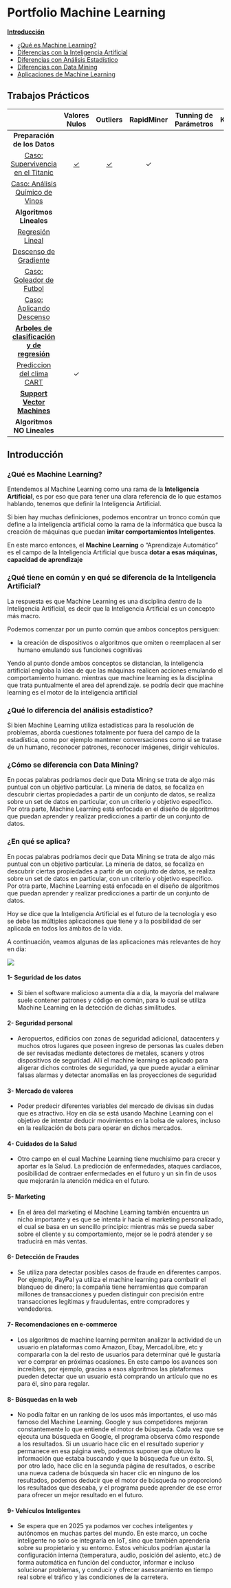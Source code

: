 
# Portfolio Machine Learning

**[Introducción](./README.md#introducción)**

+ [¿Qué es Machine Learning?](./README.md#qué-es-machine-learning)
+ [Diferencias con la Inteligencia Artificial](./README.md#qué-tiene-en-común-y-en-qué-se-diferencia-de-la-inteligencia-artificial)
+ [Diferencias con Análisis Estadístico](./README.md#qué-lo-diferencia-del-análisis-estadístico)
+ [Diferencias con Data Mining](./README.md#cómo-se-diferencia-con-data-mining)
+ [Aplicaciones de Machine Learning](./README.md#en-qué-se-aplica)
       

##  Trabajos Prácticos




 
||**Valores Nulos**|**Outliers**|**RapidMiner**|**Tunning de Parámetros**|**KNIME**|
|:-:|:-:|:-:|:-:|:-:|:-:|
|**Preparación de los Datos**||||||
|[Caso: Supervivencia en el Titanic](./docs/Missing.md)|[✓](./docs/Missing.md#tratamiento-de-valores-nulos)| [✓](./docs/Missing.md#tratamiento-de-outliers)|✓|||
|[Caso: Análisis Químico de Vinos](./docs/winep.md)||||||
|**Algoritmos Lineales**||||||
|[Regresión Lineal](./docs/regresion.md)||||||
|[Descenso de Gradiente](./docs/grad.md#descenso-de-gradiente)||||||
|[Caso: Goleador de Futbol](./docs/goles.md)||||||
|[Caso: Aplicando Descenso](./docs/grad.md#descenso-de-gradiente#caso-de-análisis)||||||
|[**Arboles de clasificación y de regresión**](./docs/cart.md)||||||
|[Prediccion del clima CART](./docs/ejcart.md)|✓||||✓|
|[**Support Vector Machines**](./docs/svm.md)||||||
|**Algoritmos NO Lineales**||||||



## Introducción  

### ¿Qué es Machine Learning?  

Entendemos al Machine Learning como una rama de la **Inteligencia Artificial**, es por eso que para tener una clara referencia de lo que estamos hablando, tenemos que definir la Inteligencia Artificial.

Si bien hay muchas definiciones, podemos encontrar un tronco común que define a la inteligencia artificial como la rama de la informática que busca la creación de máquinas que puedan **imitar comportamientos Inteligentes**.

En este marco entonces, el **Machine Learning** o “Aprendizaje Automático” es el campo de la Inteligencia Artificial que busca **dotar a esas máquinas, capacidad de aprendizaje**


### ¿Qué tiene en común y en qué se diferencia de la Inteligencia Artificial?
 La respuesta es que Machine Learning es una disciplina dentro de la Inteligencia Artificial, es decir que la Inteligencia Artificial es un concepto más macro.

 Podemos comenzar por un punto común que ambos conceptos persiguen:
 - la creación de dispositivos o algoritmos que omiten o reemplacen al ser humano emulando sus funciones cognitivas
 
Yendo al punto donde ambos conceptos se distancian, la inteligencia artificial engloba la idea de que las máquinas realicen acciones emulando el comportamiento humano. mientras que machine learning es la disciplina que trata puntualmente el area del aprendizaje. se podría decir que machine learning es el motor de la inteligencia artificial


### ¿Qué lo diferencia del análisis estadístico?
Si bien Machine Learning utiliza estadísticas para la resolución de problemas, aborda cuestiones totalmente por fuera del campo de la estadística, como por ejemplo mantener conversaciones como si se tratase de un humano, reconocer patrones, reconocer imágenes, dirigir vehículos.


### ¿Cómo se diferencia con Data Mining?
En pocas palabras podríamos decir que Data Mining se trata de algo más puntual con un objetivo particular.
La minería de datos, se focaliza en descubrir ciertas propiedades a partir de un conjunto de datos, se realiza sobre un set de datos en particular, con un criterio y objetivo específico. Por otra parte, Machine Learning está enfocada en el diseño de algoritmos que puedan aprender y realizar predicciones a partir de un conjunto de datos.


### ¿En qué se aplica?
En pocas palabras podríamos decir que Data Mining se trata de algo más puntual con un objetivo particular.
La minería de datos, se focaliza en descubrir ciertas propiedades a partir de un conjunto de datos, se realiza sobre un set de datos en particular, con un criterio y objetivo específico. Por otra parte, Machine Learning está enfocada en el diseño de algoritmos que puedan aprender y realizar predicciones a partir de un conjunto de datos.

Hoy se dice que la Inteligencia Artificial es el futuro de la tecnología y eso se debe las múltiples aplicaciones que tiene y a la posibilidad de ser aplicada en todos los ámbitos de la vida.

A continuación, veamos algunas de las aplicaciones más relevantes de hoy en día:

![](./docs/images/Mal.png)

#### 1- Seguridad de los datos

* Si bien el software malicioso aumenta día a día, la mayoría del malware suele contener patrones y código en común, para lo cual se utiliza Machine Learning en la detección de dichas similitudes.

#### 2- Seguridad personal

* Aeropuertos, edificios con zonas de seguridad adicional, datacenters y muchos otros lugares que poseen ingreso de personas las cuales deben de ser revisadas mediante detectores de metales, scaners y otros dispositivos de seguridad. Allí el machine learning es aplicado para aligerar dichos controles de seguridad, ya que puede ayudar a eliminar falsas alarmas y detectar anomalías en las proyecciones de seguridad

#### 3- Mercado de valores

* Poder predecir diferentes variables del mercado de divisas sin dudas que es atractivo. Hoy en día se está usando Machine Learning con el objetivo de intentar deducir movimientos en la bolsa de valores, incluso en la realización de bots para operar en dichos mercados.

#### 4- Cuidados de la Salud

* Otro campo en el cual Machine Learning tiene muchísimo para crecer y aportar es la Salud. La predicción de enfermedades, ataques cardíacos, posibilidad de contraer enfermedades en el futuro y un sin fin de usos que mejorarán la atención médica en el futuro.

#### 5- Marketing

* En el área del marketing el Machine Learning también encuentra un nicho importante y es que se intenta ir hacia el marketing personalizado, el cual se basa en un sencillo principio: mientras más se pueda saber sobre el cliente y su comportamiento, mejor se le podrá atender y se traducirá en más ventas.

#### 6- Detección de Fraudes

* Se utiliza para detectar posibles casos de fraude en diferentes campos. Por ejemplo, PayPal ya utiliza el machine learning para combatir el blanqueo de dinero; la compañía tiene herramientas que comparan millones de transacciones y pueden distinguir con precisión entre transacciones legítimas y fraudulentas, entre compradores y vendedores.

#### 7- Recomendaciones en e-commerce

* Los algoritmos de machine learning permiten analizar la actividad de un usuario en plataformas como Amazon, Ebay, MercadoLibre, etc y compararla con la del resto de usuarios para determinar qué le gustaría ver o comprar en próximas ocasiones. En este campo los avances son increíbles, por ejemplo, gracias a esos algoritmos las plataformas pueden detectar que un usuario está comprando un artículo que no es para él, sino para regalar.

#### 8- Búsquedas en la web

* No podía faltar en un ranking de los usos más importantes, el uso más famoso del Machine Learning. Google y sus competidores mejoran constantemente lo que entiende el motor de búsqueda. Cada vez que se ejecuta una búsqueda en Google, el programa observa cómo responde a los resultados. Si un usuario hace clic en el resultado superior y permanece en esa página web, podemos suponer que obtuvo la información que estaba buscando y que la búsqueda fue un éxito.
Si, por otro lado, hace clic en la segunda página de resultados, o escribe una nueva cadena de búsqueda sin hacer clic en ninguno de los resultados, podemos deducir que el motor de búsqueda no proporcionó los resultados que deseaba, y el programa puede aprender de ese error para ofrecer un mejor resultado en el futuro.

#### 9- Vehículos Inteligentes

* Se espera que en 2025 ya podamos ver coches inteligentes y autónomos en muchas partes del mundo. En este marco, un coche inteligente no solo se integraría en IoT, sino que también aprendería sobre su propietario y su entorno. Estos vehículos podrían ajustar la configuración interna (temperatura, audio, posición del asiento, etc.) de forma automática en función del conductor, informar e incluso solucionar problemas, y conducir y ofrecer asesoramiento en tiempo real sobre el tráfico y las condiciones de la carretera.


















